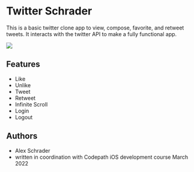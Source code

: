 # Twitter Schrader

This is a basic twitter clone app to view, compose, favorite, and retweet tweets. It interacts with the twitter API to make a fully functional app.

![](walkthrough.gif)

## Features
 - Like
 - Unlike
 - Tweet
 - Retweet
 - Infinite Scroll
 - Login
 - Logout

## Authors
 - Alex Schrader
 - written in coordination with Codepath iOS development course March 2022

